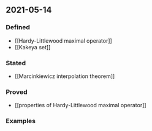## 2021-05-14
### Defined
- [[Hardy-Littlewood maximal operator]]
- [[Kakeya set]]
### Stated
- [[Marcinkiewicz interpolation theorem]]
### Proved
- [[properties of Hardy-Littlewood maximal operator]]
### Examples
